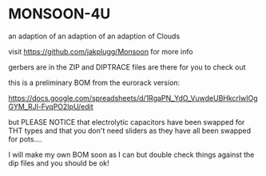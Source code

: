 # MONSOON-4U
an adaption of an adaption of an adaption of Clouds

visit https://github.com/jakplugg/Monsoon for more info

gerbers are in the ZIP and DIPTRACE files are there for you to check out

this is a preliminary BOM from the eurorack version:

https://docs.google.com/spreadsheets/d/1RgaPN_YdO_VuwdeUBHkcrlwIOgGYM_RJl-FyqPO2IpU/edit

but PLEASE NOTICE that electrolytic capacitors have been swapped for THT types and that you don't need sliders as they have all been swapped for pots.... 

I will make my own BOM soon as I can but double check things against the dip files and you should be ok! 
